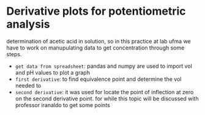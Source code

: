 # Derivative plots for potentiometric analysis
determination of acetic acid in solution, so in this practice at lab ufma we have to work on manupulating data to get concentration through some steps.
- `get data from spreadsheet`: pandas and numpy are used to import vol and pH values to plot a graph
- `first derivative`: to find equivalence point and determine the vol needed to 
- `second derivative`: it was used for locate the point of inflection at zero on the second derivative point. for while this topic will be discussed with professor iranaldo to get some points